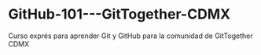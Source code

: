# GitHub-101---GitTogether-CDMX
Curso exprés para aprender Git y GitHub para la comunidad de GitTogether CDMX
